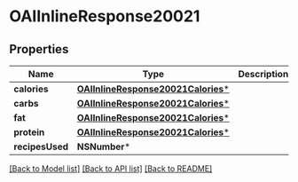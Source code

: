 # OAIInlineResponse20021

## Properties
Name | Type | Description | Notes
------------ | ------------- | ------------- | -------------
**calories** | [**OAIInlineResponse20021Calories***](OAIInlineResponse20021Calories.md) |  | 
**carbs** | [**OAIInlineResponse20021Calories***](OAIInlineResponse20021Calories.md) |  | 
**fat** | [**OAIInlineResponse20021Calories***](OAIInlineResponse20021Calories.md) |  | 
**protein** | [**OAIInlineResponse20021Calories***](OAIInlineResponse20021Calories.md) |  | 
**recipesUsed** | **NSNumber*** |  | 

[[Back to Model list]](../README.md#documentation-for-models) [[Back to API list]](../README.md#documentation-for-api-endpoints) [[Back to README]](../README.md)



